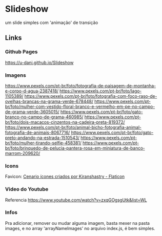 # Slideshow
 um slide simples com 'animação' de transição

## Links

### Github Pages
 https://u-dani.github.io/Slideshow

### Imagens
 https://www.pexels.com/pt-br/foto/fotografia-de-paisagem-de-montanha-e-corpo-d-agua-2387418/
 https://www.pexels.com/pt-br/foto/lago-1105389/
 https://www.pexels.com/pt-br/foto/fotografia-com-foco-raso-de-ovelhas-brancas-na-grama-verde-678448/
 https://www.pexels.com/pt-br/foto/mulher-com-vestido-floral-branco-e-vermelho-em-pe-no-campo-de-grama-verde-3605015/
 https://www.pexels.com/pt-br/foto/gato-branco-no-campo-de-grama-460985/
 https://www.pexels.com/pt-br/foto/dois-macacos-cinzentos-na-cadeira-preta-819372/
 https://www.pexels.com/pt-br/foto/animal-bicho-fotografia-animal-fotografia-de-animais-8067716/
 https://www.pexels.com/pt-br/foto/gato-preto-andando-na-estrada-1510543/
 https://www.pexels.com/pt-br/foto/mulher-tirando-selfie-458381/
 https://www.pexels.com/pt-br/foto/brinquedo-de-pelucia-pantera-rosa-em-miniatura-de-banco-marrom-209620/

### Icons
 Favicon: <a href="https://www.flaticon.com/br/icones-gratis/cenario" title="cenario ícones">Cenario ícones criados por Kiranshastry - Flaticon</a>

### Video do Youtube
 Referencia
 https://www.youtube.com/watch?v=zxqGOgsgUtk&list=WL
 
### Infos
 Pra adicionar, remover ou mudar alguma imagem, basta mexer na pasta images, e no array 'arrayNameImages' no arquivo index.js, é bem simples.
